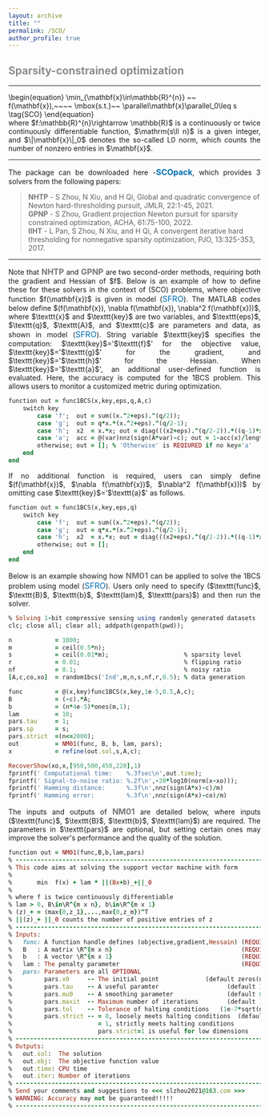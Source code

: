 ```yaml
---
layout: archive
title: ""   
permalink: /SCO/
author_profile: true
---
```


<style>
a:link {
  text-decoration: none;
}

a:visited {
  text-decoration: none;
}

a:hover {
  text-decoration: underline;
}

a:active {
  text-decoration: underline;
}
</style>

 

##  <span style="color:#8C8C8C"> Sparsity-constrained optimization</span> 
---

<p style="line-height: 1;"></p>
\begin{equation}
\min_{\mathbf{x}\in\mathbb{R}^{n}} ~~  f(\mathbf{x}),~~~~ \mbox{s.t.}~~ \parallel\mathbf{x}\parallel_0\leq s  \tag{SCO}
\end{equation}

<div style="text-align:justify;">
where  $f:\mathbb{R}^{n}\rightarrow \mathbb{R}$ is a continuously or twice continuously differentiable function, $\mathrm{s\ll n}$ is a given integer, and $\|\mathbf{x}\|_0$ denotes the so-called L0 norm, which counts the number of nonzero entries in $\mathbf{x}$.
</div>
 
<!-- ## <span style="color:#8C8C8C"> The solver and its demonstration </span> -->

---
<div style="text-align:justify;"> 
The package can be downloaded here -<a style="font-size: 16px; font-weight: bold;color:#006DB0" href="\files\SCOpack.zip" target="_blank">SCOpack</a>,
which provides 3 solvers from the following papers:
</div>

> <b style="font-size:14px;color:#777777">NHTP</b> - <span style="font-size: 14px"> S Zhou, N Xiu, and H Qi, Global and quadratic convergence of Newton hard-thresholding pursuit, JMLR, 22:1-45, 2021. </span>
<br><b style="font-size:14px;color:#777777">GPNP</b> - <span style="font-size: 14px"> S Zhou, Gradient projection Newton pursuit for sparsity constrained optimization, ACHA, 61:75-100, 2022. </span>
<br><b style="font-size:14px;color:#777777">IIHT</b> - <span style="font-size: 14px"> L Pan, S Zhou, N Xiu, and H Qi, A convergent iterative hard thresholding for nonnegative sparsity optimization, PJO, 13:325-353, 2017. </span>

---
<div style="text-align:justify;">  
Note that <b style="font-size:16px;color:#777777">NHTP</b> and <b style="font-size:16px;color:#777777">GPNP</b> are two second-order methods, requiring both the gradient and Hessian of $f$. Below is an example of how to define these for these solvers in the context of (SCO) problems, where objective function  $f(\mathbf{x})$ is given in model (<a style="font-size: 16px;color:#006DB0" href="https://sparseopt.github.io/1BCS/" target="_blank">SFRO</a>). The MATLAB codes below define $(f(\mathbf{x}), \nabla f(\mathbf{x}), \nabla^2 f(\mathbf{x}))$, where $\texttt{x}$ and $\texttt{key}$ are two variables, and  $\texttt{eps}$, $\texttt{q}$, $\texttt{A}$, and $\texttt{c}$ are parameters and data, as shown in model (<a style="font-size: 16px;color:#006DB0" href="https://sparseopt.github.io/1BCS/" target="_blank">SFRO</a>).  String variable $\texttt{key}$ specifies the computation: $\texttt{key}$='$\texttt{f}$' for the objective value, 
$\texttt{key}$='$\texttt{g}$' for the gradient, and $\texttt{key}$='$\texttt{h}$' for the Hessian. When $\texttt{key}$='$\texttt{a}$', an additional user-defined function is evaluated. Here,  the accuracy is computed for the 1BCS problem. This allows users to monitor a customized metric during optimization.
</div>
<p style="line-height: 1;"></p>

```ruby
function out = func1BCS(x,key,eps,q,A,c) 
    switch key   
        case 'f';  out = sum((x.^2+eps).^(q/2));
        case 'g';  out = q*x.*(x.^2+eps).^(q/2-1); 
        case 'h';  x2  = x.*x; out = diag(((x2+eps).^(q/2-2)).*((q-1)*x2+eps)); 
        case 'a';  acc = @(var)nnz(sign(A*var)-c); out = 1-acc(x)/length(c);
        otherwise; out = []; % 'Otherwise' is REQIURED if no key='a'
    end    
end
```

<div style="text-align:justify;">  
If no additional function is required, users can simply define $(f(\mathbf{x})$, $\nabla f(\mathbf{x})$, $\nabla^2 f(\mathbf{x}))$ by omitting case $\texttt{key}$='$\texttt{a}$' as follows.
</div>
<p style="line-height: 1;"></p>

```ruby
function out = func1BCS(x,key,eps,q) 
    switch key   
        case 'f';  out = sum((x.^2+eps).^(q/2));
        case 'g';  out = q*x.*(x.^2+eps).^(q/2-1); 
        case 'h';  x2  = x.*x; out = diag(((x2+eps).^(q/2-2)).*((q-1)*x2+eps)); 
        otherwise; out = [];  
    end    
end
```

<div style="text-align:justify;">
  Below is an example showing how <b style="font-size:16px;color:#777777">NM01</b> can be applied to solve the 1BCS problem using model (<a style="font-size: 16px;color:#006DB0" href="https://sparseopt.github.io/1BCS/" target="_blank">SFRO</a>). Users only need to specify ($\texttt{func}$, $\texttt{B}$, $\texttt{b}$, $\texttt{lam}$, $\texttt{pars}$) and then run the solver.
</div>

<p style="line-height: 1;"></p>

```ruby
% Solving 1-bit compressive sensing using randomly generated datasets
clc; close all; clear all; addpath(genpath(pwd));

n            = 1000; 
m            = ceil(0.5*n);
s            = ceil(0.01*m);                     % sparsity level
r            = 0.01;                             % flipping ratio
nf           = 0.1;                              % noisy ratio
[A,c,co,xo]  = random1bcs('Ind',m,n,s,nf,r,0.5); % data generation

func         = @(x,key)func1BCS(x,key,1e-5,0.5,A,c);
B            = (-c).*A;
b            = (n*4e-5)*ones(m,1);
lam          = 10;
pars.tau     = 1;
pars.sp      = s;  
pars.strict  =(n<=2000); 
out          = NM01(func, B, b, lam, pars); 
x            = refine(out.sol,s,A,c);

RecoverShow(xo,x,[950,500,450,220],1)
fprintf(' Computational time:    %.3fsec\n',out.time);
fprintf(' Signal-to-noise ratio: %.2f\n',-20*log10(norm(x-xo)));
fprintf(' Hamming distance:      %.3f\n',nnz(sign(A*x)-c)/m)
fprintf(' Hamming error:         %.3f\n',nnz(sign(A*x)-co)/m)
```

<div style="text-align:justify;">
The inputs and outputs of <b style="font-size:16px;color:#777777">NM01</b> are detailed below, where inputs ($\texttt{func}$, $\texttt{B}$, $\texttt{b}$, $\texttt{lam}$) are required. The parameters in $\texttt{pars}$ are optional, but setting certain ones may improve the solver's performance and the quality of the solution.
</div>

<p style="line-height: 1;"></p>

```ruby
function out = NM01(func,B,b,lam,pars)
% -------------------------------------------------------------------------
% This code aims at solving the support vector machine with form
%
%       min  f(x) + lam * ||(Bx+b)_+||_0
%
% where f is twice continuously differentiable
% lam > 0, B\in\R^{m x n}, b\in\R^{m x 1}
% (z)_+ = (max{0,z_1},...,max{0,z_m})^T
% ||(z)_+ ||_0 counts the number of positive entries of z
% -------------------------------------------------------------------------
% Inputs:
%   func: A function handle defines (objective,gradient,Hessain) (REQUIRED)
%   B   : A matrix \R^{m x n}                                    (REQUIRED)      
%   b   : A vector \R^{m x 1}                                    (REQUIRED)
%   lam : The penalty parameter                                  (REQUIRED)
%   pars: Parameters are all OPTIONAL
%         pars.x0     -- The initial point             (default zeros(n,1))
%         pars.tau    -- A useful paramter                   (default 1.00)
%         pars.mu0    -- A smoothing parameter               (default 0.01)
%         pars.maxit  -- Maximum number of iterations        (default 1000)  
%         pars.tol    -- Tolerance of halting conditions   (1e-7*sqrt(n*m)) 
%         pars.strict -- = 0, loosely meets halting conditions  (default 0)
%                        = 1, strictly meets halting conditions  
%                        pars.strict=1 is useful for low dimensions                           
% -------------------------------------------------------------------------
% Outputs:
%   out.sol:  The solution 
%   out.obj:  The objective function value
%   out.time: CPU time
%   out.iter: Number of iterations
% -------------------------------------------------------------------------
% Send your comments and suggestions to <<< slzhou2021@163.com >>>                                  
% WARNING: Accuracy may not be guaranteed!!!!!  
% -------------------------------------------------------------------------
```
